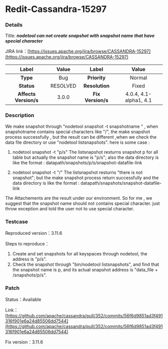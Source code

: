 # Redit-Cassandra-15297

### Details

Title: ***nodetool can not create snapshot with snapshot name that have special character***

JIRA link：[https://issues.apache.org/jira/browse/CASSANDRA-15297](https://issues.apache.org/jira/browse/CASSANDRA-15297)

|         Label         |                  Value                   |      Label      |     Value      |
|:---------------------:|:----------------------------------------:|:---------------:|:--------------:|
|       **Type**        |                   Bug                    |  **Priority**   |     Normal     |
|      **Status**       |                 RESOLVED                 | **Resolution**  |     Fixed      |
| **Affects Version/s** |                  3.0.0                   | **Fix Version/s** | 4.0.4, 4.1-alpha1, 4.1 |

### Description

We make snapshot through "nodetool snapshot -t snapshotname " , when snapshotname contains special characters like "/", the make snapshot process successfully , but the result
can be different ,when we check the data file directory or use "nodetool listsnapshots".
here is some case :

1. nodetool snapshot -t "p/s"
The listsnapshot resturns snapshot p for all table but actually the snapshot name is "p/s"; also the data directory is like the format : datapath/snapshots/p/s/snapshot-datafile-link

2. nodetool snapshot -t "/"
The listsnapshot resturns "there is not snapshot"; but the make snapshot process return successfully and the data directory is like the format : datapath/snapshots/snapshot-datafile-link

The Attachements are the result under our environment. So for me , we suggest that the snapshot name should not contains special character. just throw exception and told the user not to use special character.

### Testcase

Reproduced version：3.11.6

Steps to reproduce：

1. Create and set snapshots for all keyspaces through nodetool, the address is "p/s".
2. Check the snapshot through "bin/nodetool listsnapshots", and find that the snapshot name is p, and its actual snapshot address is "data_file + /snapshots/p/s".

### Patch 

Status：Available

Link：[https://github.com/apache/cassandra/pull/352/commits/56f6d9851ad3f491316f901e6a24d85506dd7544](https://github.com/apache/cassandra/pull/352/commits/56f6d9851ad3f491316f901e6a24d85506dd7544)

Fix version：3.11.6
